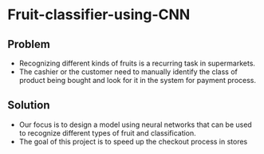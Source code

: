 # Fruit-classifier-using-CNN

## Problem

- Recognizing different kinds of fruits is a recurring task in supermarkets.
- The cashier or the customer need to manually identify the class of product being bought and look for it in the system for payment process.

## Solution

- Our focus is to design a model using neural networks that can be used to recognize different types of fruit and classification.
- The goal of this project is to speed up the checkout process in stores

